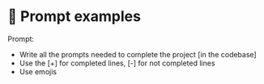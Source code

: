 # 💬 Prompt examples

Prompt:
- Write all the prompts needed to complete the project [in the codebase]
- Use the [+] for completed lines, [-] for not completed lines
- Use emojis
